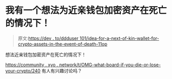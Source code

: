 # 我有一个想法为近亲钱包加密资产在死亡的情况下！

> 原文:[https://dev . to/ddduser 101/idea-for-a-next-of-kin-wallet-for-crypto-assets-in-the-event-of-death-11op](https://dev.to/ddduser101/idea-for-a-next-of-kin-wallet-for-crypto-assets-in-the-event-of-death-11op)

想法近亲钱包加密资产在死亡的情况下！

[https://community . xyo . network/t/OMG-what-board-if-you-die-or-lose-your-crypto/240](https://community.xyo.network/t/omg-what-happen-if-you-die-or-lose-your-crypto/240)
有人有兴趣讨论吗？
